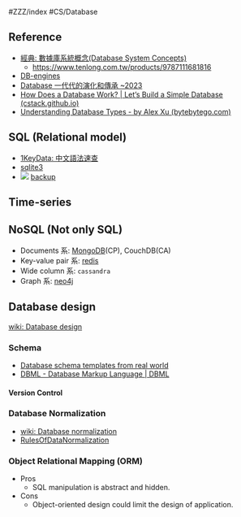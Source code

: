 #ZZZ/index #CS/Database 
 
## Reference

* [經典: 數據庫系統概念(Database System Concepts)](https://www.db-book.com/)
    * https://www.tenlong.com.tw/products/9787111681816
* [DB-engines](https://db-engines.com/en/ranking)
* [Database 一代代的演化和傳承 ~2023](https://tachunwu.github.io/posts/db-history/)
* [How Does a Database Work? | Let’s Build a Simple Database (cstack.github.io)](https://cstack.github.io/db_tutorial/)
* [Understanding Database Types - by Alex Xu (bytebytego.com)](https://blog.bytebytego.com/p/understanding-database-types)

## SQL (Relational model)

* [1KeyData: 中文語法速查](https://www.1keydata.com/tw/sql/sql.html)
* [sqlite3](sqlite3.md)
* ![](https://i.imgur.com/fYktVum.png) [backup](https://substackcdn.com/image/fetch/f_auto,q_auto:good,fl_progressive:steep/https%3A%2F%2Fsubstack-post-media.s3.amazonaws.com%2Fpublic%2Fimages%2Fb5d5235c-260c-4cf6-969b-efa2af2265bb_1600x402.png)


## Time-series

## NoSQL (Not only SQL)

* Documents 系: [MongoDB](MongoDB.md)(CP), CouchDB(CA)
* Key-value pair 系: [redis](redis.md) 
* Wide column 系: `cassandra`
* Graph 系: [neo4j](https://neo4j.com/docs/)

## Database design

[wiki: Database design](https://en.wikipedia.org/wiki/Database_design)

### Schema

* [Database schema templates from real world](https://drawsql.app/templates)
* [DBML - Database Markup Language | DBML](https://www.dbml.org/home/)

#### Version Control


### Database Normalization

* [wiki: Database normalization](https://en.wikipedia.org/wiki/Database_normalization)
* [RulesOfDataNormalization](http://cc.cust.edu.tw/~ccchen/doc/db_04.pdf)

### Object Relational Mapping (ORM)

* Pros
    * SQL manipulation is abstract and hidden.  
* Cons
    * Object-oriented design could limit the design of application.